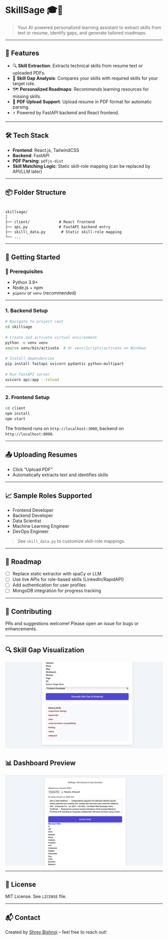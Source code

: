 
# SkillSage 🎓🚀

> Your AI-powered personalized learning assistant to extract skills from text or resume, identify gaps, and generate tailored roadmaps.

---

## 🌟 Features

- 🔍 **Skill Extraction**: Extracts technical skills from resume text or uploaded PDFs.
- 🎯 **Skill Gap Analysis**: Compares your skills with required skills for your target role.
- 🗺️ **Personalized Roadmaps**: Recommends learning resources for missing skills.
- 📄 **PDF Upload Support**: Upload resume in PDF format for automatic parsing.
- ⚡ Powered by FastAPI backend and React frontend.

---

## 🛠️ Tech Stack

- **Frontend**: React.js, TailwindCSS
- **Backend**: FastAPI
- **PDF Parsing**: `pdfjs-dist`
- **Skill Matching Logic**: Static skill-role mapping (can be replaced by API/LLM later)

---

## 📦 Folder Structure

```

skillsage/
│
├── client/             # React frontend
├── api.py              # FastAPI backend entry
├── skill\_data.py       # Static skill-role mapping
└── ...

````

---

## 🚀 Getting Started

### 🔧 Prerequisites

- Python 3.9+
- Node.js + npm
- `pipenv` or `venv` (recommended)

---

### 1. Backend Setup

```bash
# Navigate to project root
cd skillsage

# Create and activate virtual environment
python -m venv venv
source venv/bin/activate  # Or venv\Scripts\activate on Windows

# Install dependencies
pip install fastapi uvicorn pydantic python-multipart

# Run FastAPI server
uvicorn api:app --reload
````

---

### 2. Frontend Setup

```bash
cd client
npm install
npm start
```

The frontend runs on `http://localhost:3000`, backend on `http://localhost:8000`.

---

## 📤 Uploading Resumes

* Click “Upload PDF”
* Automatically extracts text and identifies skills

---

## 📈 Sample Roles Supported

* Frontend Developer
* Backend Developer
* Data Scientist
* Machine Learning Engineer
* DevOps Engineer

> See `skill_data.py` to customize skill-role mappings.

---

## 🧠 Roadmap

* [ ] Replace static extractor with spaCy or LLM
* [ ] Use live APIs for role-based skills (LinkedIn/RapidAPI)
* [ ] Add authentication for user profiles
* [ ] MongoDB integration for progress tracking

---

## 🤝 Contributing

PRs and suggestions welcome! Please open an issue for bugs or enhancements.

---
## 🔍 Skill Gap Visualization

![Skill Gap](./assets/SkillGap.png)

## 📊 Dashboard Preview

![Dashboard](./assets/Dashboard.png)

---

## 📝 License

MIT License. See `LICENSE` file.

---

## 📬 Contact

Created by [Shrey Bishnoi](https://github.com/shrey-Bish) – feel free to reach out!

```

```
